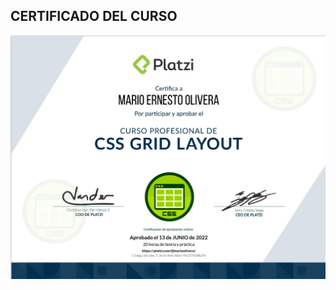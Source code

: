 ## CERTIFICADO DEL CURSO

![N|Solid](https://github.com/MarioOlivera/Curso-Profesional-de-CSS-Grid-Layout/blob/main/certificado.jpg?raw=true)